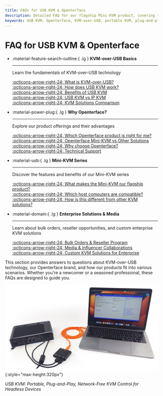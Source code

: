 ```yaml
---
title: FAQs for USB KVM & Openterface
description: Detailed FAQ for our flagship Mini-KVM product, covering technical specifications, usage guides, and troubleshooting tips.
keywords: USB KVM, Openterface, KVM-over-USB, portable KVM, plug-and-play KVM, network-free KVM, headless device control, IT solutions, troubleshooting, Openterface products
---
```


# FAQ for USB KVM & Openterface

<div class="grid cards" markdown>

-   :material-feature-search-outline:{ .lg } __KVM-over-USB Basics__

    ---

    Learn the fundamentals of KVM-over-USB technology

    [:octicons-arrow-right-24: What is KVM-over-USB?](/faq/usbkvm/kvm-over-usb#what-is-kvm-over-usb)  
    [:octicons-arrow-right-24: How does USB KVM work?](/faq/usbkvm/kvm-over-usb#how-usb-kvm-works)  
    [:octicons-arrow-right-24: Benefits of USB KVM](/faq/usbkvm/kvm-over-usb#why-usb-kvm)  
    [:octicons-arrow-right-24: USB KVM vs IP KVM](/faq/usbkvm/kvm-over-usb#usb-vs-ip)  
    [:octicons-arrow-right-24: KVM Solutions Comparison](/faq/usbkvm/kvm-over-usb#kvm-comparison)  

-   :material-power-plug:{ .lg } __Why Openterface?__

    ---

    Explore our product offerings and their advantages

    [:octicons-arrow-right-24: Which Openterface product is right for me?](/faq/usbkvm/openterface#choose-product)  
    [:octicons-arrow-right-24: Openterface Mini-KVM vs Other Solutions](/faq/usbkvm/openterface#minikvm-comparison)  
    [:octicons-arrow-right-24: Why choose Openterface?](/faq/usbkvm/openterface#why-openterface)  
    [:octicons-arrow-right-24: Technical Support](/faq/usbkvm/openterface#technical-support)  

-   :material-usb:{ .lg } __Mini-KVM Series__

    ---

    Discover the features and benefits of our Mini-KVM series  

    [:octicons-arrow-right-24: What makes the Mini-KVM our flagship product?](/faq/minikvm/op-minikvm#flagship-product)  
    [:octicons-arrow-right-24: Which host computers are compatible?](/faq/minikvm/op-minikvm#mini-kvm-host-compatibility)  
    [:octicons-arrow-right-24: How is this different from other KVM solutions?](/faq/minikvm/op-minikvm#mini-kvm-vs-other-kvms)

-   :material-domain:{ .lg } __Enterprise Solutions & Media__

    ---

    Learn about bulk orders, reseller opportunities, and custom enterprise KVM solutions  

    [:octicons-arrow-right-24: Bulk Orders & Reseller Program](/faq/business#bulk-order-reseller)  
    [:octicons-arrow-right-24: Media & Influencer Collaborations](/faq/business#media-collaboration)  
    [:octicons-arrow-right-24: Custom KVM Solutions for Enterprise](/faq/business#enterprise-kvm)  

</div>

This section provides answers to questions about KVM-over-USB technology, our Openterface brand, and how our products fit into various scenarios. Whether you're a newcomer or a seasoned professional, these FAQs are designed to guide you.

![USB-KMV-Example](/images/product/use-case-demo-industrial-pc.webp){:style="max-height:320px"}

*USB KVM: Portable, Plug-and-Play, Network-Free KVM Control for Headless Devices*
